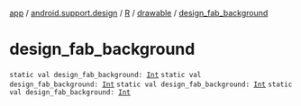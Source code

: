 [app](../../../index.md) / [android.support.design](../../index.md) / [R](../index.md) / [drawable](index.md) / [design_fab_background](.)

# design_fab_background

`static val design_fab_background: `[`Int`](https://kotlinlang.org/api/latest/jvm/stdlib/kotlin/-int/index.html)
`static val design_fab_background: `[`Int`](https://kotlinlang.org/api/latest/jvm/stdlib/kotlin/-int/index.html)
`static val design_fab_background: `[`Int`](https://kotlinlang.org/api/latest/jvm/stdlib/kotlin/-int/index.html)
`static val design_fab_background: `[`Int`](https://kotlinlang.org/api/latest/jvm/stdlib/kotlin/-int/index.html)